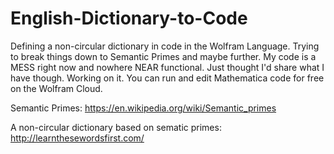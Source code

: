 # English-Dictionary-to-Code
Defining a non-circular dictionary in code in the Wolfram Language.  Trying to break things down to Semantic Primes and maybe further.  My code is a MESS right now and nowhere NEAR functional.  Just thought I'd share what I have though.  Working on it.  You can run and edit Mathematica code for free on the Wolfram Cloud.


Semantic Primes: https://en.wikipedia.org/wiki/Semantic_primes

A non-circular dictionary based on sematic primes: http://learnthesewordsfirst.com/
